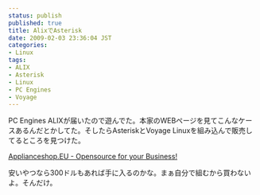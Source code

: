 ```yaml
---
status: publish
published: true
title: AlixでAsterisk
date: 2009-02-03 23:36:04 JST
categories:
- Linux
tags:
- ALIX
- Asterisk
- Linux
- PC Engines
- Voyage
---
```

PC Engines ALIXが届いたので遊んでた。本家のWEBページを見てこんなケースあるんだとかしてた。そしたらAsteriskとVoyage Linuxを組み込んで販売してるところを見つけた。

<a href="http://www.applianceshop.eu/index.php/">Applianceshop.EU - Opensource for your Business!</a>

安いやつなら300ドルもあれば手に入るのかな。まぁ自分で組むから買わないよ。そんだけ。
